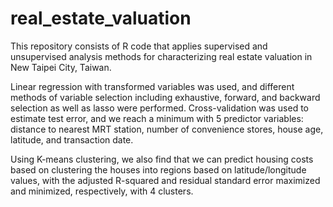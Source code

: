 # real_estate_valuation
This repository consists of R code that applies supervised and unsupervised analysis methods for characterizing real estate valuation in New Taipei City, Taiwan.

Linear regression with transformed variables was used, and different methods of variable selection including exhaustive, forward, and backward selection as well as lasso were performed. Cross-validation was used to estimate test error, and we reach a minimum with 5 predictor variables: distance to nearest MRT station, number of convenience stores, house age, latitude, and transaction date.

Using K-means clustering, we also find that we can predict housing costs based on clustering the houses into regions based on latitude/longitude values, with the adjusted R-squared and residual standard error maximized and minimized, respectively, with 4 clusters.

